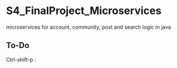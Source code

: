 # S4_FinalProject_Microservices
 microservices for account, community, post and search logic in java

## To-Do
Ctrl-shift-p : 
